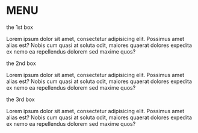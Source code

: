 <html>
<head>
<meta charset="utf-8">
<meta name="viewport" content="width=device-width, initial-scale=1">
<link rel="stylesheet" type="text/css" href="style.css">
<title>Assignment 1</title>
</head>
<body>
	<h1>
		MENU
	</h1>
<div class="row">
	<div class="col-lg-4 col-md-6 col-sd-12"><a class="border-1">the 1st box</a><p>Lorem ipsum dolor sit amet, consectetur adipisicing elit. Possimus amet alias est? Nobis cum quasi at soluta odit, maiores quaerat dolores expedita ex nemo ea repellendus dolorem sed maxime quos?</p></div>
	<div class="col-lg-4 col-md-6 col-sd-12"><a class="border-2">the 2nd box</a><p>Lorem ipsum dolor sit amet, consectetur adipisicing elit. Possimus amet alias est? Nobis cum quasi at soluta odit, maiores quaerat dolores expedita ex nemo ea repellendus dolorem sed maxime quos?</p></div>
	<div class="col-lg-4 col-md-12 col-sd-12"><a class="border-3">the 3rd box</a><p>Lorem ipsum dolor sit amet, consectetur adipisicing elit. Possimus amet alias est? Nobis cum quasi at soluta odit, maiores quaerat dolores expedita ex nemo ea repellendus dolorem sed maxime quos?</p></div>
</div>
</body>
</html>
